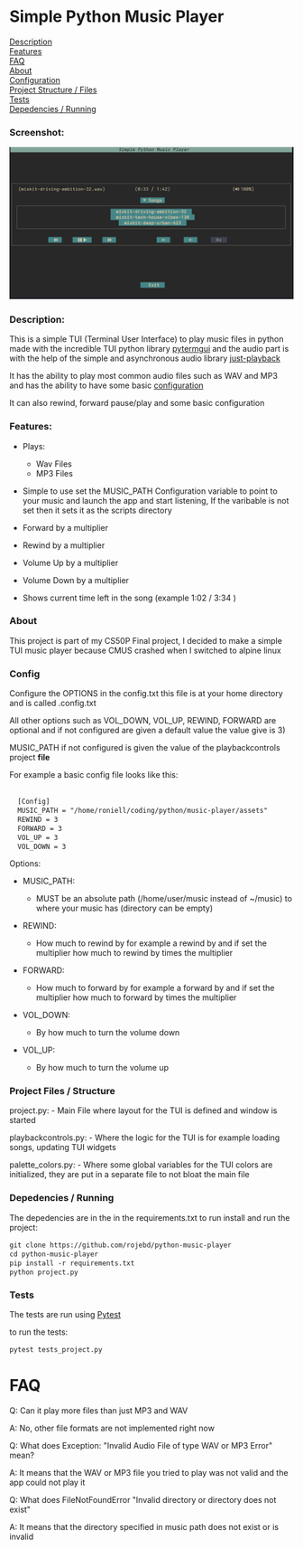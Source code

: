 # Simple Python Music Player

[Description](#description)  
[Features](#features)  
[FAQ](#faq)  
[About](#about)  
[Configuration](#config)  
[Project Structure / Files](#project-files--structure)  
[Tests](#tests)  
[Depedencies / Running](#depedencies--running)  

### Screenshot:
![Alt text](./screenshot.png?raw=true "Screenshot of project")

### Description:
This is a simple TUI (Terminal User Interface) to play music files in python
made with the incredible TUI python library [pytermgui](https://github.com/bczsalba/pytermgui) and the audio
part is with the help of the simple and asynchronous audio library [just-playback](https://github.com/cheofusi/just_playback)

It has the ability to play most common audio files such as WAV and MP3
and has the ability to have some basic [configuration](#config)

It can also rewind, forward pause/play and some basic configuration

### Features:
  - Plays:
    - Wav Files
    - MP3 Files

  - Simple to use set the MUSIC_PATH Configuration variable to point to your music and 
    launch the app and start listening, If the varibable is not set then it sets it as the
    scripts directory

  - Forward by a multiplier 
  - Rewind by a multiplier
  - Volume Up by a multiplier
  - Volume Down by a multiplier
  - Shows current time left in the song (example 1:02 / 3:34 )


### About
This project is part of my CS50P Final project, I decided to make a simple TUI music
player because CMUS crashed when I switched to alpine linux


### Config

Configure the OPTIONS in the config.txt this file is at your home directory  
and is called .config.txt

All other options such as VOL_DOWN, VOL_UP, REWIND, FORWARD are optional and if not configured
are given a default value the value give is 3)

MUSIC_PATH if not configured is given the value of the playbackcontrols project __file__

For example a basic config file looks like this:

```text

  [Config]
  MUSIC_PATH = "/home/roniell/coding/python/music-player/assets"
  REWIND = 3
  FORWARD = 3
  VOL_UP = 3
  VOL_DOWN = 3

```


Options:

  - MUSIC_PATH:
    - MUST be an absolute path (/home/user/music instead of ~/music) to where your music has (directory can be empty)
    
  - REWIND:
    - How much to rewind by for example a rewind by and if set the multiplier how much to rewind by times the multiplier
  
  - FORWARD:
    - How much to forward by for example a forward by and if set the multiplier how much to forward by times the multiplier

  - VOL_DOWN:
    - By how much to turn the volume down

  - VOL_UP:
    - By how much to turn the volume up


### Project Files / Structure

  project.py:
    - Main File where layout for the TUI is defined and window is started

  playbackcontrols.py:
    - Where the logic for the TUI is for example loading songs, updating TUI widgets

  palette_colors.py:
    - Where some global variables for the TUI colors are initialized, they are put in a separate file to not bloat the main file


### Depedencies / Running
The depedencies are in the in the requirements.txt
to run install and run the project:

  ```shell
  git clone https://github.com/rojebd/python-music-player
  cd python-music-player
  pip install -r requirements.txt
  python project.py
  ```


### Tests

The tests are run using [Pytest](https://docs.pytest.org/en/8.0.x/)

to run the tests:

  ```shell
  pytest tests_project.py
  ```


# FAQ

Q: Can it play more files than just MP3 and WAV

A: No, other file formats are not implemented right now

Q: What does Exception: "Invalid Audio File of type WAV or MP3 Error" mean?

A: It means that the WAV or MP3 file you tried to play was not valid and the app could
   not play it

Q: What does FileNotFoundError "Invalid directory or directory does not exist"

A: It means that the directory specified in music path does not exist or is invalid
